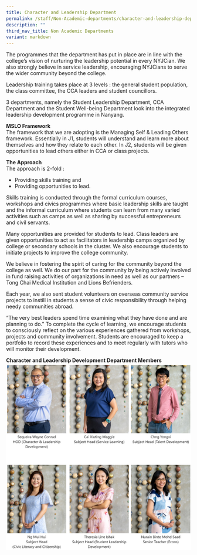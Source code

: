 ```yaml
---
title: Character and Leadership Department
permalink: /staff/Non-Academic-departments/character-and-leadership-department/
description: ""
third_nav_title: Non Academic Departments
variant: markdown
---
```

The programmes that the department has put in place are in line with the college’s vision of nurturing the leadership potential in every NYJCian. We also strongly believe in service leadership, encouraging NYJCians to serve the wider community beyond the college.

Leadership training takes place at 3 levels : the general student population, the class committee, the CCA leaders and student councillors.

3 departments, namely the Student Leadership Department, CCA Department and the Student Well-being Department look into the integrated leadership development programme in Nanyang.

**MSLO Framework**  
The framework that we are adopting is the Managing Self & Leading Others framework. Essentially in J1, students will understand and learn more about themselves and how they relate to each other. In J2, students will be given opportunities to lead others either in CCA or class projects.

**The Approach**  
The approach is 2-fold :

*   Providing skills training and
*   Providing opportunities to lead.

Skills training is conducted through the formal curriculum courses, workshops and civics programmes where basic leadership skills are taught and the informal curriculum where students can learn from many varied activities such as camps as well as sharing by successful entrepreneurs and civil servants.

Many opportunities are provided for students to lead. Class leaders are given opportunities to act as facilitators in leadership camps organized by college or secondary schools in the cluster. We also encourage students to initiate projects to improve the college community.

We believe in fostering the spirit of caring for the community beyond the college as well. We do our part for the community by being actively involved in fund raising activities of organizations in need as well as our partners – Tong Chai Medical Institution and Lions Befrienders.

Each year, we also sent student volunteers on overseas community service projects to instill in students a sense of civic responsibility through helping needy communities abroad.

“The very best leaders spend time examining what they have done and are planning to do.” To complete the cycle of learning, we encourage students to consciously reflect on the various experiences gathered from workshops, projects and community involvement. Students are encouraged to keep a portfolio to record these experiences and to meet regularly with tutors who will monitor their development.

**Character and Leadership Development Department Members**
![Character and Leadership Department](/images/CLD_Dept.jpg)
